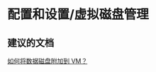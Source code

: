 <properties
    pageTitle="配置和设置/虚拟磁盘管理"
    description="配置和设置/虚拟磁盘管理"
    service="microsoft.compute"
    resource="virtualmachines"
    authors="kasparks"
    displayOrder=""
    selfHelpType="generic"
    supportTopicIds="32411841"
    resourceTags=""
    productPesIds="14749"
    cloudEnvironments="public"
/>


# 配置和设置/虚拟磁盘管理

## **建议的文档**
[如何将数据磁盘附加到 VM？](https://azure.microsoft.com/documentation/articles/virtual-machines-windows-attach-disk-portal/)



<!--HONumber=Jul16_HO4-->



